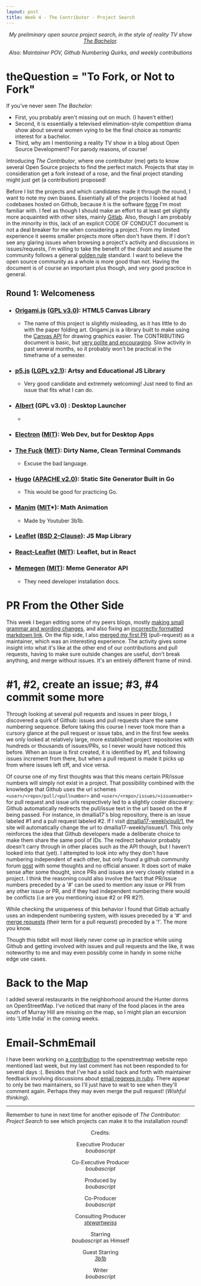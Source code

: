 ```yaml
---
layout: post
title: Week 4 - The Contributor - Project Search
---
```


<p align="center"> <em> My preliminary open source project search, in the style of reality TV show <a href="https://en.wikipedia.org/wiki/The_Bachelor_(American_TV_series)"> The Bachelor</a>. </em> </p>
<p align="center"> <em> Also: Maintainer POV, Github Numbering Quirks, and weekly contributions </em> </p>

# theQuestion = "To Fork, or Not to Fork"

If you've never seen *The Bachelor*: 
* First, you probably aren't missing out on much. (I haven't either)
* Second, it is essentially a televised elimination-style competition drama show about several women vying to be the final choice as romantic interest for a bachelor. 
* Third, why am I mentioning a reality TV show in a blog about Open Source Development? For parody reasons, of course!

Introducing *The Contributor*, where one contributor (me) gets to know several Open Source projects to find the perfect match. Projects that stay in consideration get a fork instead of a rose, and the final project standing might just get (a contribution) proposed!

Before I list the projects and which candidates made it through the round, I want to note my own biases. Essentially all of the projects I looked at had codebases hosted on Github, because it is the software [forge](https://en.wikipedia.org/wiki/Forge_(software)) I'm most familiar with. I feel as though I should make an effort to at least get slightly more acquainted with other sites, mainly [Gitlab](https://about.gitlab.com/). Also, though I am probably in the minority in this, lack of an explicit CODE OF CONDUCT document is not a deal breaker for me when considering a project. From my limited experience it seems smaller projects more often don't have them. If I don't see any glaring issues when browsing a project's activity and discussions in issues/requests, I'm willing to take the benefit of the doubt and assume the community follows a general [golden rule](https://en.wikipedia.org/wiki/Golden_Rule) standard. I want to believe the open source community as a whole is more good than not.  Having the document is of course an important plus though, and very good practice in general. 


## Round 1: Welcomeness

* ### [Origami.js](https://raphamorim.io/origamijs/) ([GPL v3.0](https://github.com/raphamorim/origami.js/blob/master/COPYING)): HTML5 Canvas Library
  *  The name of this project is slightly misleading, as it has little to do with the paper folding art. Origami.js is a library built to make using the [Canvas API](https://developer.mozilla.org/en-US/docs/Web/API/Canvas_API) for drawing graphics easier. The CONTRIBUTING document is basic, but [very polite and encouraging](https://github.com/raphamorim/origami.js/blob/master/CONTRIBUTING.md#thank-you). Slow activity in past several months, so it probably won't be practical in the timeframe of a semester.
* ### [p5.js](https://p5js.org/) ([LGPL v2.1](https://github.com/processing/p5.js/blob/master/license.txt)): Artsy and Educational JS Library
  * Very good candidate and extremely welcoming! Just need to find an issue that fits what I can do.
* ### [Albert](https://albertlauncher.github.io/) (GPL v3.0) : Desktop Launcher
  * 
* ### [Electron](https://www.electronjs.org/) ([MIT](https://github.com/electron/electron/blob/master/LICENSE)): Web Dev, but for Desktop Apps
* ### [The Fuck](https://github.com/nvbn/thefuck) ([MIT](https://github.com/nvbn/thefuck/blob/master/LICENSE.md)): Dirty Name, Clean Terminal Commands
  * Excuse the bad language.
* ### [Hugo](https://gohugo.io/) ([APACHE v2.0](https://github.com/gohugoio/hugo/blob/master/LICENSE)): Static Site Generator Built in Go
  * This would be good for practicing Go.
* ### [Manim](https://github.com/3b1b/manim) ([MIT](https://github.com/3b1b/manim/blob/master/LICENSE)\*): Math Animation
  * Made by Youtuber 3b1b.
* ### [Leaflet](https://leafletjs.com/) ([BSD 2-Clause](https://github.com/Leaflet/Leaflet/blob/master/LICENSE)): JS Map Library
* ### [React-Leaflet](https://react-leaflet.js.org/) ([MIT](https://github.com/PaulLeCam/react-leaflet/blob/master/LICENSE)): Leaflet, but in React
* ### [Memegen](https://memegen.link/)  ([MIT](https://github.com/jacebrowning/memegen/blob/master/LICENSE.md)): Meme Generator API
  * They need developer installation docs.


# PR From the Other Side

This week I began editing some of my peers blogs, mostly [making small grammar and wording changes](https://github.com/hunter-college-ossd-spr-2020/ElijahCano33-weekly/pull/2), and also fixing an [incorrectly formatted markdown link](https://github.com/hunter-college-ossd-spr-2020/dmallia17-weekly/pull/2). On the flip side, I also [merged my first PR](https://github.com/hunter-college-ossd-spr-2020/boubascript-weekly/pull/1) (pull-request) as a maintainer, which was an interesting experience. The activity gives some insight into what it's like at the other end of our contributions and pull requests, having to make sure outside changes are useful, don't break anything, and merge without issues. It's an entirely different frame of mind.

# \#1, \#2, create an issue; \#3, \#4 commit some more

Through looking at several pull requests and issues in peer blogs, I discovered a quirk of Github: issues and pull requests share the same numbering sequence. Before taking this course I never took more than a cursory glance at the pull request or issue tabs, and in the first few weeks we only looked at relatively large, more established project repositories with hundreds or thousands of issues/PRs, so I never would have noticed this before. When an issue is first created, it is identified by #1, and following issues increment from there, but when a pull request is made it picks up from where issues left off, and vice versa. 

Of course one of my first thoughts was that this means certain PR/issue numbers will simply not exist in a project. That possibility combined with the knowledge that Github uses the url schemes `<user>/<repo>/pull/<pullnumber>` and `<user>/<repo>/issues/<issuenumber>` for pull request and issue urls respectively led to a slightly cooler discovery: Github automatically redirects the pull/issue text in the url based on the # being passed. For instance, in dmallia17's blog repository, there is an issue labeled #1 and a pull request labeled #2. If I visit [dmallia17-weekly/pull/1](https://github.com/hunter-college-ossd-spr-2020/dmallia17-weekly/pull/1), the site will automatically change the url to dmallia17-weekly/issues/1. This only reinforces the idea that Github developers made a deliberate choice to make them share the same pool of IDs. The redirect behavior probably doesn't carry through in other places such as the API though, but I haven't looked into that (yet). I attempted to look into why they don't have numbering independent of each other, but only found a github community forum [post](https://github.community/t5/How-to-use-Git-and-GitHub/Why-is-it-that-Pull-Requests-and-Issues-share-the-same-numbering/td-p/22928) with some thoughts and no official answer. It does sort of make sense after some thought, since PRs and issues are very closely related in a project. I think the reasoning could also involve the fact that PR/issue numbers preceded by a '#' can be used to mention any issue or PR from any other issue or PR, and if they had independent numbering there would be conflicts (i.e are you mentioning issue #2 or PR #2?). 

While checking the uniqueness of this behavior I found that Gitlab actually uses an independent numbering system, with issues preceded by a '#' and [merge requests](https://about.gitlab.com/blog/2017/09/11/comparing-confusing-terms-in-github-bitbucket-and-gitlab/#pull-requests-vs-merge-requests) (their term for a pull request) preceded by a '!'. The more you know.

Though this tidbit will most likely never come up in practice while using Github and getting involved with issues and pull requests and the like, it was noteworthy to me and may even possibly come in handy in some niche edge use cases.

# Back to the Map

I added several restaurants in the neighborhood around the Hunter dorms on OpenStreetMap. I've noticed that many of the food places in the area south of Murray Hill are missing on the map, so I might plan an excursion into 'Little India' in the coming weeks.

# Email-SchmEmail

I have been working on [a contribution](https://github.com/openstreetmap/openstreetmap-website/pull/2542) to the openstreetmap website repo mentioned last week, but my last comment has not been responded to for several days :(. Besides that I've had a solid back and forth with maintainer feedback involving discussions about [email regexes in ruby](https://stackoverflow.com/questions/22993545/ruby-email-validation-with-regex). There appear to only be two maintainers, so I'll just have to wait to see when they'll comment again. Perhaps they may even merge the pull request! (*Wishful thinking*).

-------

Remember to tune in next time for another episode of _The Contributor: Project Search_ to see which projects can make it to the installation round!

<p align="center">Credits:</p>

<p align="center">Executive Producer <br> <em> boubascript </em></p>

<p align="center">Co-Executive Producer <br> <em> boubascript </em></p>

<p align="center"> Produced by <br> <em> boubascript </em></p>

<p align="center"> Co-Producer <br> <em> boubascript </em></p>

<p align="center">Consulting Producer <br> <em> <a href="https://github.com/stewartweiss"> stewartweiss </a> </em></p>

<p align="center"> Starring <br> <em> boubascript </em> as Himself</p>

<p align="center"> Guest Starring <br> 
 <em> <a href="https://www.youtube.com/channel/UCYO_jab_esuFRV4b17AJtAw"> 3b1b </a> </em>
</p>

<p align="center">Writer <br> <em> boubascript </em></p>
